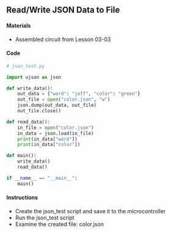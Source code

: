 ## Read/Write JSON Data to File

#### Materials
 - Assembled circuit from Lesson 03-03

#### Code
```Python
# json_test.py

import ujson as json

def write_data():
    out_data = {"word": "jeff", "color": "green"}
    out_file = open("color.json", "w")
    json.dump(out_data, out_file)
    out_file.close()

def read_data():
    in_file = open("color.json")
    in_data = json.load(in_file)
    print(in_data["word"])
    print(in_data["color"])

def main():
    write_data()
    read_data()

if __name__ == "__main__":
    main()
```

#### Instructions
 - Create the json_test script and save it to the microcontroller
 - Run the json_test script
 - Examine the created file: color.json

